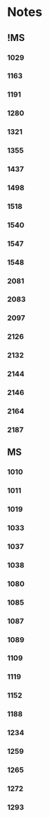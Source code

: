 # Notes

## !MS

### 1029

### 1163

### 1191

### 1280

### 1321

### 1355

### 1437

### 1498

### 1518

### 1540

### 1547

### 1548

### 2081

### 2083

### 2097

### 2126

### 2132

### 2144

### 2146

### 2164

### 2187

## MS

### 1010

### 1011

### 1019

### 1033

### 1037

### 1038

### 1080

### 1085

### 1087

### 1089

### 1109

### 1119

### 1152

### 1188

### 1234

### 1259

### 1265

### 1272

### 1293


